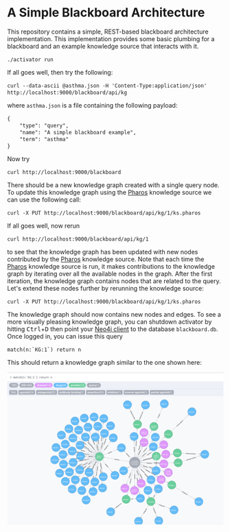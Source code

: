 A Simple Blackboard Architecture
================================

This repository contains a simple, REST-based blackboard architecture
implementation. This implementation provides some basic plumbing for a
blackboard and an example knowledge source that interacts with it. 

```
./activator run
```

If all goes well, then try the following:

```
curl --data-ascii @asthma.json -H 'Content-Type:application/json' http://localhost:9000/blackboard/api/kg
```

where ```asthma.json``` is a file containing the following payload:

```
{
    "type": "query",
    "name": "A simple blackboard example",
    "term": "asthma"
}
```

Now try

```
curl http://localhost:9000/blackboard
```

There should be a new knowledge graph created with a single query node. To
update this knowledge graph using the [Pharos](https://pharos.nih.gov)
knowledge source we can use the following call:

```
curl -X PUT http://localhost:9000/blackboard/api/kg/1/ks.pharos
```

If all goes well, now rerun

```
curl http://localhost:9000/blackboard/api/kg/1
```

to see that the knowledge graph has been updated with new nodes contributed by
the [Pharos](https://pharos.nih.gov) knowledge source. Note that each
time the [Pharos](https://pharos.nih.gov) knowledge source is run, it makes
contributions to the knowledge graph by iterating over all the available
nodes in the graph. After the first iteration, the knowledge graph contains
nodes that are related to the query. Let's extend these nodes further
by rerunning the knowledge source:

```
curl -X PUT http://localhost:9000/blackboard/api/kg/1/ks.pharos
```

The knowledge graph should now contains new nodes and edges. To see a
more visually pleasing knowledge graph, you can shutdown
activator by hitting <kbd>Ctrl</kbd>+<kbd>D</kbd> then point your
[Neo4j client](https://neo4j.com/download/community-edition/) to the
database `blackboard.db`. Once logged in, you can issue this query

```
match(n:`KG:1`) return n
```

This should return a knowledge graph similar to the one shown here:

![Asthma Knowledge Graph](asthma1.png)
